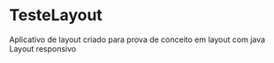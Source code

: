 # TesteLayout
Aplicativo de layout criado para prova de conceito em layout com java
Layout responsivo
